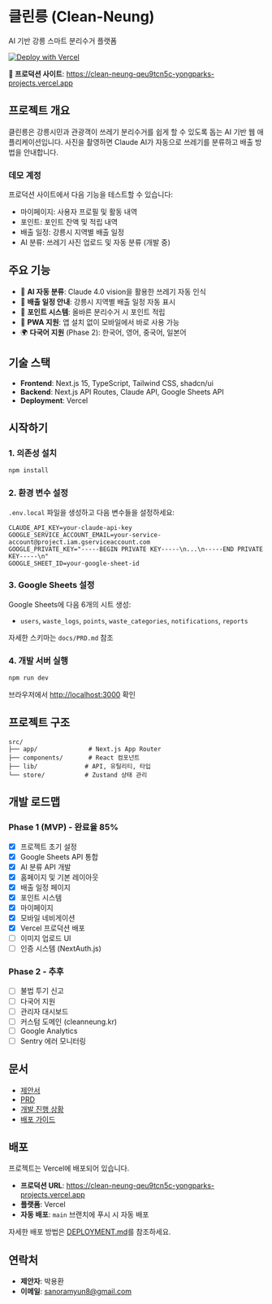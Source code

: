 # 클린릉 (Clean-Neung)

AI 기반 강릉 스마트 분리수거 플랫폼

[![Deploy with Vercel](https://vercel.com/button)](https://clean-neung-qeu9tcn5c-yongparks-projects.vercel.app)

**🚀 프로덕션 사이트**: https://clean-neung-qeu9tcn5c-yongparks-projects.vercel.app

## 프로젝트 개요

클린릉은 강릉시민과 관광객이 쓰레기 분리수거를 쉽게 할 수 있도록 돕는 AI 기반 웹 애플리케이션입니다. 사진을 촬영하면 Claude AI가 자동으로 쓰레기를 분류하고 배출 방법을 안내합니다.

### 데모 계정

프로덕션 사이트에서 다음 기능을 테스트할 수 있습니다:
- 마이페이지: 사용자 프로필 및 활동 내역
- 포인트: 포인트 잔액 및 적립 내역
- 배출 일정: 강릉시 지역별 배출 일정
- AI 분류: 쓰레기 사진 업로드 및 자동 분류 (개발 중)

## 주요 기능

- 🤖 **AI 자동 분류**: Claude 4.0 vision을 활용한 쓰레기 자동 인식
- 📅 **배출 일정 안내**: 강릉시 지역별 배출 일정 자동 표시
- 🎁 **포인트 시스템**: 올바른 분리수거 시 포인트 적립
- 📱 **PWA 지원**: 앱 설치 없이 모바일에서 바로 사용 가능
- 🌍 **다국어 지원** (Phase 2): 한국어, 영어, 중국어, 일본어

## 기술 스택

- **Frontend**: Next.js 15, TypeScript, Tailwind CSS, shadcn/ui
- **Backend**: Next.js API Routes, Claude API, Google Sheets API
- **Deployment**: Vercel

## 시작하기

### 1. 의존성 설치
```bash
npm install
```

### 2. 환경 변수 설정

`.env.local` 파일을 생성하고 다음 변수들을 설정하세요:

```env
CLAUDE_API_KEY=your-claude-api-key
GOOGLE_SERVICE_ACCOUNT_EMAIL=your-service-account@project.iam.gserviceaccount.com
GOOGLE_PRIVATE_KEY="-----BEGIN PRIVATE KEY-----\n...\n-----END PRIVATE KEY-----\n"
GOOGLE_SHEET_ID=your-google-sheet-id
```

### 3. Google Sheets 설정

Google Sheets에 다음 6개의 시트 생성:
- `users`, `waste_logs`, `points`, `waste_categories`, `notifications`, `reports`

자세한 스키마는 `docs/PRD.md` 참조

### 4. 개발 서버 실행
```bash
npm run dev
```

브라우저에서 [http://localhost:3000](http://localhost:3000) 확인

## 프로젝트 구조

```
src/
├── app/              # Next.js App Router
├── components/       # React 컴포넌트
├── lib/             # API, 유틸리티, 타입
└── store/           # Zustand 상태 관리
```

## 개발 로드맵

### Phase 1 (MVP) - 완료율 85%
- [x] 프로젝트 초기 설정
- [x] Google Sheets API 통합
- [x] AI 분류 API 개발
- [x] 홈페이지 및 기본 레이아웃
- [x] 배출 일정 페이지
- [x] 포인트 시스템
- [x] 마이페이지
- [x] 모바일 네비게이션
- [x] Vercel 프로덕션 배포
- [ ] 이미지 업로드 UI
- [ ] 인증 시스템 (NextAuth.js)

### Phase 2 - 추후
- [ ] 불법 투기 신고
- [ ] 다국어 지원
- [ ] 관리자 대시보드
- [ ] 커스텀 도메인 (cleanneung.kr)
- [ ] Google Analytics
- [ ] Sentry 에러 모니터링

## 문서

- [제안서](docs/제안서_강릉_쓰레기_AI관리앱.md)
- [PRD](docs/PRD.md)
- [개발 진행 상황](docs/PROGRESS.md)
- [배포 가이드](docs/DEPLOYMENT.md)

## 배포

프로젝트는 Vercel에 배포되어 있습니다.

- **프로덕션 URL**: https://clean-neung-qeu9tcn5c-yongparks-projects.vercel.app
- **플랫폼**: Vercel
- **자동 배포**: `main` 브랜치에 푸시 시 자동 배포

자세한 배포 방법은 [DEPLOYMENT.md](docs/DEPLOYMENT.md)를 참조하세요.

## 연락처

- **제안자**: 박용환
- **이메일**: sanoramyun8@gmail.com
